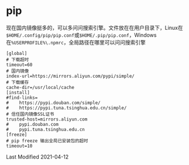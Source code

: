 # pip

现在国内镜像挺多的，可以多问问搜索引擎。文件放在在用户目录下，Linux在`$HOME/.config/pip/pip.conf`或`$HOME/.pip/pip.conf`，Windows在`%USERPROFILE%\.npmrc`，全局路径在哪里可以问问搜索引擎

```
[global]
# 下载超时
timeout=60
# 国内镜像
index-url=https://mirrors.aliyun.com/pypi/simple/
# 下载缓存
cache-dir=/usr/local/cache
[install]
#find-links=
#    https://pypi.douban.com/simple/
#    https://pypi.tuna.tsinghua.edu.cn/simple/
# 信任国内镜像SSL证书
trusted-host=mirrors.aliyun.com
#    pypi.douban.com
#    pypi.tuna.tsinghua.edu.cn
[freeze]
# pip freeze 输出全局已安装包的超时
timeout=10
```

Last Modified 2021-04-12
